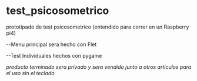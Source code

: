 # test_psicosometrico
prototipado de test psicosometrico
(entendido para correr en un Raspberry pi4)

<p>--Menu principal sera hecho con Flet</p>

<p>--Test Individuales hechos con pygame</p>

*producto terminado sera privado y sera vendido junto a otros articulos para el uso sin el teclado*
